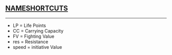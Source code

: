 <ins>NAMESHORTCUTS
---
---
+ LP = Life Points
+ CC = Carrying Capacity
+ FV = Fighting Value
+ res = Resistance
+ speed = initiative Value